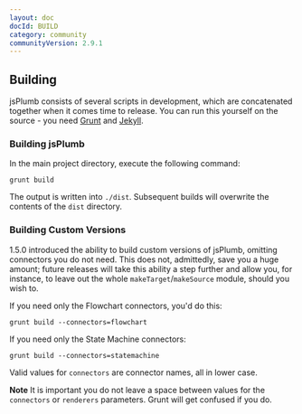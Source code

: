 ```yaml
---
layout: doc
docId: BUILD
category: community
communityVersion: 2.9.1
---
```

## Building

jsPlumb consists of several scripts in development, which are concatenated together when it comes time to release.  You can run this yourself on the source - you need [Grunt](https://github.com/gruntjs/grunt) and [Jekyll](http://jekyllrb.com/).  


### Building jsPlumb

In the main project directory, execute the following command:

    grunt build   
    
The output is written into `./dist`. Subsequent builds will overwrite the contents of the `dist` directory.


### Building Custom Versions

1.5.0 introduced the ability to build custom versions of jsPlumb, omitting connectors you do not need.  This does not, 
admittedly, save you a huge amount; future releases will take this ability a step further and allow you, for instance, 
to leave out the whole `makeTarget`/`makeSource` module, should you wish to.
    
If you need only the Flowchart connectors, you'd do this:

    grunt build --connectors=flowchart
    
If you need only the State Machine connectors:

    grunt build --connectors=statemachine 
    
Valid values for `connectors` are connector names, all in lower case.

**Note** It is important you do not leave a space between values for the `connectors` or `renderers` parameters. Grunt 
will get confused if you do.

